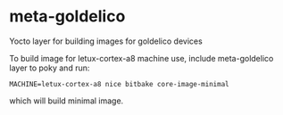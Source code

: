 # meta-goldelico
Yocto layer for building images for goldelico devices

To build image for letux-cortex-a8 machine use, include meta-goldelico layer
to poky and run:

```
MACHINE=letux-cortex-a8 nice bitbake core-image-minimal
```

which will build minimal image.
